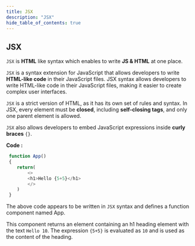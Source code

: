 ```yaml
---
title: JSX
description: "JSX"
hide_table_of_contents: true
---
```


## JSX
`JSX` is **HTML** like syntax which enables to write **JS & HTML** at one place.

`JSX` is a syntax extension for JavaScript that allows developers to write **HTML-like code** in their JavaScript files. JSX syntax allows developers to write HTML-like code in their JavaScript files, making it easier to create complex user interfaces.

`JSX` is a strict version of HTML, as it has its own set of rules and syntax. In JSX, every element must be **closed**, including **self-closing tags**, and only one parent element is allowed.

`JSX` also allows developers to embed JavaScript expressions inside **curly braces** `{}`.

**Code :**

```js
 function App()
 {
    return(
        <>
        <h1>Hello {5+5}</h1>
        </>
    )
 }
```


The above code appears to be written in `JSX` syntax and defines a function component named App.

This component returns an element containing an h1 heading element with the text `Hello 10`. The expression `{5+5}` is evaluated as `10` and is used as the content of the heading. 